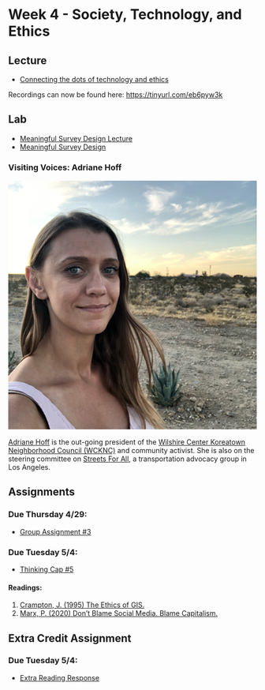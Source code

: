 # Week 4 - Society, Technology, and Ethics

## Lecture
- [Connecting the dots of technology and ethics](./Materials/AA191_S_W4_Lecture_4.pdf)

Recordings can now be found here: https://tinyurl.com/eb6pyw3k

## Lab
- [Meaningful Survey Design Lecture](./Materials/AA191_S_W4_Lab_4.pdf)
- [Meaningful Survey Design](Lab/readme.md)

### Visiting Voices: Adriane Hoff
![./Materials/media/adrianehoff.png](./Materials/media/adrianehoff.png)

[Adriane Hoff](https://twitter.com/hoffbeatenpath) is the out-going president of the [Wilshire Center Koreatown Neighborhood Council (WCKNC)](https://wcknc.la/) and community activist. She is also on the steering committee on [Streets For All](https://streetsforall.org/), a transportation advocacy group in Los Angeles.

## Assignments
### Due Thursday 4/29:

- [Group Assignment #3](../Week_3/Materials/../../Week_4/Materials/Group_Assigment_3.md)


### Due Tuesday 5/4:
- [Thinking Cap #5](https://github.com/albertkun/21S-ASIAAM-191A/discussions/133)

#### Readings:
1. [Crampton, J. (1995) The Ethics of GIS.]()
2. [Marx, P. (2020) Don’t Blame Social Media. Blame Capitalism.](https://www.jacobinmag.com/2020/09/social-media-platform-capitalism-the-social-dilemma)

## Extra Credit Assignment
### Due Tuesday 5/4:
- [Extra Reading Response](https://github.com/albertkun/21S-ASIAAM-191A/discussions/132)
